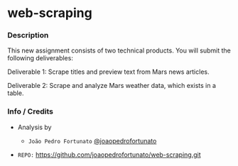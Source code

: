 # web-scraping

### Description

This new assignment consists of two technical products. You will submit the following deliverables:

Deliverable 1: Scrape titles and preview text from Mars news articles.

Deliverable 2: Scrape and analyze Mars weather data, which exists in a table.

### Info / Credits

- Analysis by
   * `João Pedro Fortunato` [@joaopedrofortunato](https://github.com/joaopedrofortunato)

- `REPO:` https://github.com/joaopedrofortunato/web-scraping.git
